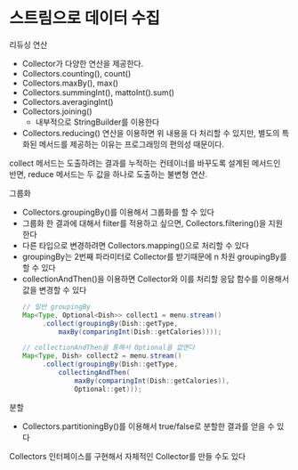 # 스트림으로 데이터 수집
리듀싱 연산
- Collector가 다양한 연산을 제공한다. 
- Collectors.counting(), count()
- Collectors.maxBy(), max()
- Collectors.summingInt(), mattoInt().sum()
- Collectors.averagingInt()
- Collectors.joining()
   - 내부적으로 StringBuilder를 이용한다
- Collectors.reducing() 연산을 이용하면 위 내용을 다 처리할 수 있지만, 별도의 특화된 메서드를 제공하는 이유는 프로그래밍의 편의성 때문이다. 

collect 메서드는 도출하려는 결과를 누적하는 컨테이너를 바꾸도록 설계된 메서드인 반면, reduce 메서드는 두 값을 하나로 도출하는 불변형 연산. 

그룹화
- Collectors.groupingBy()를 이용해서 그룹화를 할 수 있다
- 그룹화 한 결과에 대해서 filter를 적용하고 싶으면, Collectors.filtering()을 지원한다
- 다른 타입으로 변경하려면 Collectors.mapping()으로 처리할 수 있다
- groupingBy는 2번째 파라미터로 Collector를 받기때문에 n 차원 groupingBy를 할 수 있다
- collectionAndThen()을 이용하면 Collector와 이를 처리할 응답 함수를 이용해서 값을 변경할 수 있다
   ```java
   // 일반 groupingBy
   Map<Type, Optional<Dish>> collect1 = menu.stream()
        .collect(groupingBy(Dish::getType,
            maxBy(comparingInt(Dish::getCalories))));

   // collectionAndThen을 통해서 Optional을 없앤다
   Map<Type, Dish> collect2 = menu.stream()
        .collect(groupingBy(Dish::getType,
            collectingAndThen(
                maxBy(comparingInt(Dish::getCalories)),
                Optional::get)));
   ```

분할
- Collectors.partitioningBy()를 이용해서 true/false로 분할한 결과를 얻을 수 있다

Collectors 인터페이스를 구현해서 자체적인 Collector를 만들 수도 있다